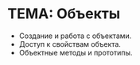 # ТЕМА: Объекты
- Создание и работа с объектами.
- Доступ к свойствам объекта.
- Объектные методы и прототипы.